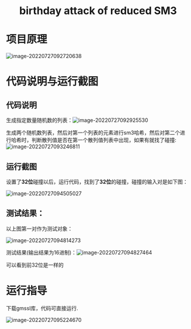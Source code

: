 <h1 align="center">birthday attack of reduced SM3</h1>

# 项目原理

![image-20220727092720638](C:\Users\GL\AppData\Roaming\Typora\typora-user-images\image-20220727092720638.png)



# 代码说明与运行截图

## 代码说明

生成指定数量随机数的列表：![image-20220727092925530](C:\Users\GL\AppData\Roaming\Typora\typora-user-images\image-20220727092925530.png)

生成两个随机数列表，然后对第一个列表的元素进行sm3哈希，然后对第二个进行哈希时，判断散列值是否在第一个散列值列表中出现，如果有就找了碰撞:![image-20220727093246811](C:\Users\GL\AppData\Roaming\Typora\typora-user-images\image-20220727093246811.png)

## 运行截图

设置了**32位**碰撞以后，运行代码，找到了**32位**的碰撞，碰撞的输入对是如下图：

![image-20220727094505027](C:\Users\GL\AppData\Roaming\Typora\typora-user-images\image-20220727094505027.png)

## 测试结果：

以上图第一对作为测试对象：

![image-20220727094814273](C:\Users\GL\AppData\Roaming\Typora\typora-user-images\image-20220727094814273.png)

测试结果(输出结果为16进制)：![image-20220727094827464](C:\Users\GL\AppData\Roaming\Typora\typora-user-images\image-20220727094827464.png)

可以看到前32位是一样的



# 运行指导

下载gmssl库，代码可直接运行.

![image-20220727095224670](C:\Users\GL\AppData\Roaming\Typora\typora-user-images\image-20220727095224670.png)





